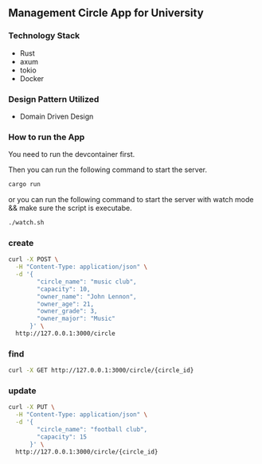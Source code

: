 ## Management  Circle App for University

### Technology Stack

- Rust
- axum
- tokio
- Docker

### Design Pattern Utilized
- Domain Driven Design

### How to run the App

You need to run the devcontainer first.

Then you can run the following command to start the server.

```bash
cargo run
```
or you can run the following command to start the server with watch mode && make sure the script is executabe.

```bash
./watch.sh
```

### create 
```bash
curl -X POST \
  -H "Content-Type: application/json" \
  -d '{
        "circle_name": "music club",
        "capacity": 10,
        "owner_name": "John Lennon",
        "owner_age": 21,
        "owner_grade": 3,
        "owner_major": "Music"
      }' \
  http://127.0.0.1:3000/circle
```

### find
```bash
curl -X GET http://127.0.0.1:3000/circle/{circle_id}
``` 

### update
```bash
curl -X PUT \
  -H "Content-Type: application/json" \
  -d '{
        "circle_name": "football club",
        "capacity": 15
      }' \
  http://127.0.0.1:3000/circle/{circle_id}
```
